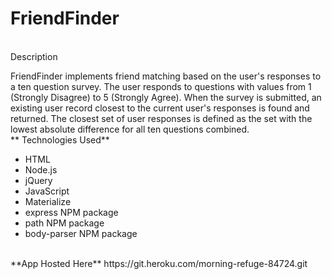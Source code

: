 # FriendFinder

<br>Description<br>

FriendFinder implements friend matching based on the user's responses to a ten question survey. 
The user responds to questions with values from 1 (Strongly Disagree) to 5 (Strongly Agree).
When the survey is submitted, an existing user record closest to the current user's responses is found and returned.
The closest set of user responses is defined as the set with the lowest absolute difference for all ten questions combined.
<br>
** Technologies Used**
- HTML
- Node.js
- jQuery
- JavaScript
- Materialize
- express NPM package
- path NPM package
- body-parser NPM package
<br>
**App Hosted Here**
https://git.heroku.com/morning-refuge-84724.git

